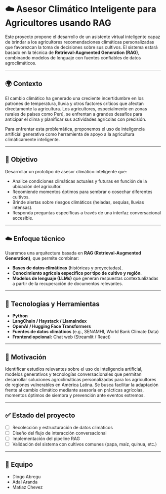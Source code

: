 # ☁️ Asesor Climático Inteligente para Agricultores usando RAG

Este proyecto propone el desarrollo de un asistente virtual inteligente capaz de brindar a los agricultores recomendaciones climáticas personalizadas que favorezcan la toma de decisiones sobre sus cultivos. El sistema estará basado en la técnica de **Retrieval-Augmented Generation (RAG)**, combinando modelos de lenguaje con fuentes confiables de datos agroclimáticos.

---

## 🌍 Contexto

El cambio climático ha generado una creciente incertidumbre en los patrones de temperatura, lluvia y otros factores críticos que afectan directamente la agricultura. Los agricultores, especialmente en zonas rurales de países como Perú, se enfrentan a grandes desafíos para anticipar el clima y planificar sus actividades agrícolas con precisión.

Para enfrentar esta problemática, proponemos el uso de inteligencia artificial generativa como herramienta de apoyo a la agricultura climáticamente inteligente.

---

## 🎯 Objetivo

Desarrollar un prototipo de asesor climático inteligente que:

- Analice condiciones climáticas actuales y futuras en función de la ubicación del agricultor.
- Recomiende momentos óptimos para sembrar o cosechar diferentes cultivos.
- Brinde alertas sobre riesgos climáticos (heladas, sequías, lluvias intensas).
- Responda preguntas específicas a través de una interfaz conversacional accesible.

---

## ☁️ Enfoque técnico

Usaremos una arquitectura basada en **RAG (Retrieval-Augmented Generation)**, que permite combinar:

- **Bases de datos climáticas** (históricas y proyectadas).
- **Conocimiento agrícola específico por tipo de cultivo y región**.
- **Modelos de lenguaje (LLMs)** que generan respuestas contextualizadas a partir de la recuperación de documentos relevantes.

---

## 🧪 Tecnologías y Herramientas

- **Python**
- **LangChain / Haystack / LlamaIndex**
- **OpenAI / Hugging Face Transformers**
- **Fuentes de datos climáticos** (e.g., SENAMHI, World Bank Climate Data)
- **Frontend opcional:** Chat web (Streamlit / React)

---

## 🧠 Motivación

Identificar estudios relevantes sobre el uso de inteligencia artificial, modelos generativos y tecnologías conversacionales que permitan desarrollar soluciones agroclimáticas personalizadas para los agricultores de regiones vulnerables en América Latina. Se busca facilitar la adaptación frente al cambio climático mediante asesoría en prácticas agrícolas, momentos óptimos de siembra y prevención ante eventos extremos.

---

## ✅ Estado del proyecto

- [ ] Recolección y estructuración de datos climáticos  
- [ ] Diseño del flujo de interacción conversacional  
- [ ] Implementación del pipeline RAG  
- [ ] Validación del sistema con cultivos comunes (papa, maíz, quinua, etc.)

---

## 👥 Equipo

- Diogo Abregu  
- Adal Aranda
- Matiaz Chevez  